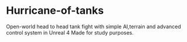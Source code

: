 # Hurricane-of-tanks
Open-world head to head tank fight with simple AI,terrain and advanced control system in Unreal 4
Made for study purposes.
